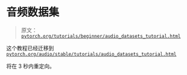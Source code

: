 # 音频数据集

> 原文：[`pytorch.org/tutorials/beginner/audio_datasets_tutorial.html`](https://pytorch.org/tutorials/beginner/audio_datasets_tutorial.html)

这个教程已经迁移到[`pytorch.org/audio/stable/tutorials/audio_datasets_tutorial.html`](https://pytorch.org/audio/stable/tutorials/audio_datasets_tutorial.html)

将在 3 秒内重定向。
